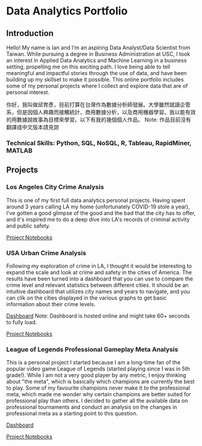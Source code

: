 # Data Analytics Portfolio
## Introduction
Hello! My name is Ian and I'm an aspiring Data Analyst/Data Scientist from Taiwan. While pursuing a degree in Business Administration at USC, I took an interest in Applied Data Analytics and Machine Learning in a business setting, propelling me on this exciting path. I love being able to tell meaningful and impactful stories through the use of data, and have been building up my skillset to make it possible. This online portfolio includes some of my personal projects where I collect and explore data that are of personal interest.

你好，我叫做邱育彥，目前打算在台灣作為數據分析師發展。大學雖然就讀企管系，但是因個人興趣而接觸統計，商用數據分析，以及商用機器學習。我以能有效的用數據說故事為目標來學習。以下有我的幾個個人作品。
Note: 作品目前沒有翻譯成中文版本請見諒

### Technical Skills: Python, SQL, NoSQL, R, Tableau, RapidMiner, MATLAB

## Projects
### Los Angeles City Crime Analysis
This is one of my first full data analytics personal projects. Having spent around 3 years calling LA my home (unfortunately COVID-19 stole a year), I've gotten a good glimpse of the good and the bad that the city has to offer, and it's inspired me to do a deep dive into LA's records of criminal activity and public safety.

[Project Notebooks](https://nbviewer.org/github/yyenchiu/LA_Crime_Analysis/tree/main/)
### USA Urban Crime Analysis
Following my exploration of crime in LA, I thought it would be interesting to expand the scale and look at crime and safety in the cities of America. The results have been turned into a dashboard that you can use to compare the crime level and relevant statistics between different cities. It should be an intuitive dashboard that utilizes city names and years to navigate, and you can clik on the cities displayed in the various graphs to get basic information about their crime levels.

[Dashboard](https://us-crime-dash-app.onrender.com/) Note: Dashboard is hosted online and might take 60+ seconds to fully load.

[Project Notebooks](https://nbviewer.org/github/yyenchiu/US_Crime_Analysis/tree/main/)

### League of Legends Professional Gameplay Meta Analysis
This is a personal project I started because I am a long-time fan of the popular video game League of Legends (started playing since I was in 5th grade!). While I am not a very good player by any metric, I enjoy thinking about "the meta", which is basically which champions are currently the best to play. Some of my favourite champions never make it to the professional meta, which made me wonder why certain champions are better suited for professional play than others. I decided to gather all the available data on professional tournaments and conduct an analysis on the changes in professional meta as a starting point to this question.

[Dashboard](https://lol-pro-meta-dash-app.onrender.com/)

[Project Notebooks](https://nbviewer.org/github/yyenchiu/LoL_Pro_Meta_Analysis/tree/main/)

